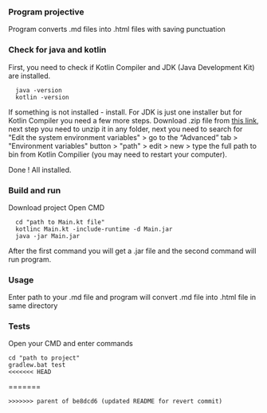 ### Program projective
Program converts .md files into .html files with saving punctuation

### Check for java and kotlin
First, you need to check if Kotlin Compiler and JDK (Java Development Kit) are installed.
```
  java -version
  kotlin -version
```
If something is not installed - install. For JDK is just one installer but for Kotlin Compiler you need a few more steps.
Download .zip file from [this link](https://github.com/JetBrains/kotlin/releases/tag/v1.9.23), next step you need to unzip it in any folder,
next you need to search for "Edit the system environment variables" > go to the “Advanced” tab > "Environment variables" button >
"path" > edit > new > type the full path to bin from Kotlin Compilier (you may need to restart your computer).

Done ! All installed.

### Build and run
Download project
Open CMD
```
  cd "path to Main.kt file"
  kotlinc Main.kt -include-runtime -d Main.jar
  java -jar Main.jar
```
After the first command you will get a .jar file and the second command will run program.

### Usage
Enter path to your .md file and program will convert .md file into .html file in same directory

### Tests
Open your CMD and enter commands
```
cd "path to project"
gradlew.bat test
<<<<<<< HEAD
```
=======
```
>>>>>>> parent of be8dcd6 (updated README for revert commit)
